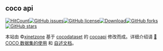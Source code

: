 ## coco api

[![HitCount](http://hits.dwyl.io/xinetzone/Xinering/cocoapi.svg)](http://hits.dwyl.io/xinetzone/Xinering/cocoapi)[![GitHub issues](https://img.shields.io/github/issues/Xinering/cocoapi)](https://github.com/Xinering/cocoapi/issues)[![GitHub license](https://img.shields.io/github/license/Xinering/cocoapi)](https://github.com/Xinering/cocoapi/blob/master/LICENSE)[![Download](https://img.shields.io/badge/downloads-master-green.svg)](https://github.com/Xinering/cocoapi/releases)[![GitHub forks](https://img.shields.io/github/forks/Xinering/cocoapi.svg)](https://github.com/Xinering/cocoapi/network) [![GitHub stars](https://img.shields.io/github/stars/Xinering/cocoapi.svg)](https://github.com/Xinering/cocoapi/stargazers)

本站由 &copy;<a href="https://xinetzone.github.io/" target="_blank">xinetzone</a> 基于 <a href="http://cocodataset.org/" target="_blank">cocodataset</a> 的 <a href="https://github.com/cocodataset/cocoapi" target="_blank">cocoapi</a> 修改而成。详细介绍请 [:book: COCO 数据集的使用](https://www.cnblogs.com/q735613050/p/8969452.html) 和 [自述文档](README.txt)。

